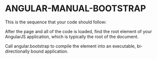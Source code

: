 # ANGULAR-MANUAL-BOOTSTRAP

This is the sequence that your code should follow:

After the page and all of the code is loaded, find the root element of your AngularJS application, which is typically the root of the document.

Call angular.bootstrap to compile the element into an executable, bi-directionally bound application.
